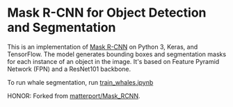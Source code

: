 # Mask R-CNN for Object Detection and Segmentation

This is an implementation of [Mask R-CNN](https://arxiv.org/abs/1703.06870) on Python 3, Keras, and TensorFlow. The model generates bounding boxes and segmentation masks for each instance of an object in the image. It's based on Feature Pyramid Network (FPN) and a ResNet101 backbone.

To run whale segmentation, run [train_whales.ipynb](samples/shapes/train_whales.ipynb) 

HONOR: Forked from [matterport/Mask_RCNN](https://github.com/matterport/Mask_RCNN).
